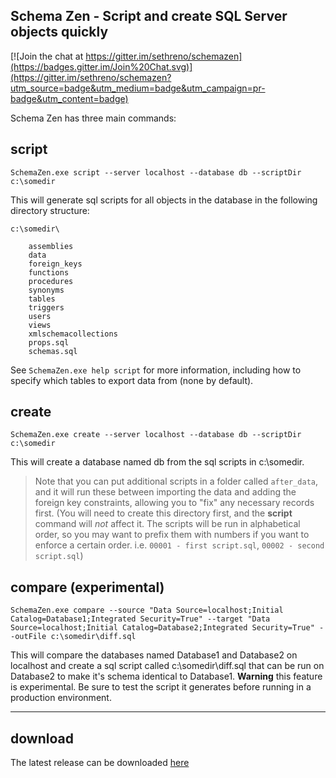 Schema Zen - Script and create SQL Server objects quickly
--------------------------------------------------------

[![Join the chat at https://gitter.im/sethreno/schemazen](https://badges.gitter.im/Join%20Chat.svg)](https://gitter.im/sethreno/schemazen?utm_source=badge&utm_medium=badge&utm_campaign=pr-badge&utm_content=badge)

Schema Zen has three main commands:

## script

    SchemaZen.exe script --server localhost --database db --scriptDir c:\somedir

This will generate sql scripts for all objects in the database in the
following directory structure:
```
c:\somedir\

	assemblies
	data
	foreign_keys
	functions
	procedures
	synonyms
	tables
	triggers
	users
	views
	xmlschemacollections
	props.sql
	schemas.sql
```
See ```SchemaZen.exe help script``` for more information, including how to specify which tables to export data from (none by default).
## create

    SchemaZen.exe create --server localhost --database db --scriptDir c:\somedir

This will create a database named db from the sql scripts in c:\somedir.
> Note that you can put additional scripts in a folder called ```after_data```, and it will run these between importing the data and adding the foreign key constraints, allowing you to "fix" any necessary records first.  (You will need to create this directory first, and the **script** command will *not* affect it.  The scripts will be run in alphabetical order, so you may want to prefix them with numbers if you want to enforce a certain order.  i.e. ```00001 - first script.sql```, ```00002 - second script.sql```)

## compare (experimental)

	SchemaZen.exe compare --source "Data Source=localhost;Initial Catalog=Database1;Integrated Security=True" --target "Data Source=localhost;Initial Catalog=Database2;Integrated Security=True" --outFile c:\somedir\diff.sql

This will compare the databases named Database1 and Database2 on localhost and create a sql script called c:\somedir\diff.sql that can be run on Database2 to make it's schema identical to Database1. **Warning** this feature is experimental. Be sure to test the script it generates before running in a production environment.

---
## download
The latest release can be downloaded [here](https://github.com/sethreno/schemazen/releases)

